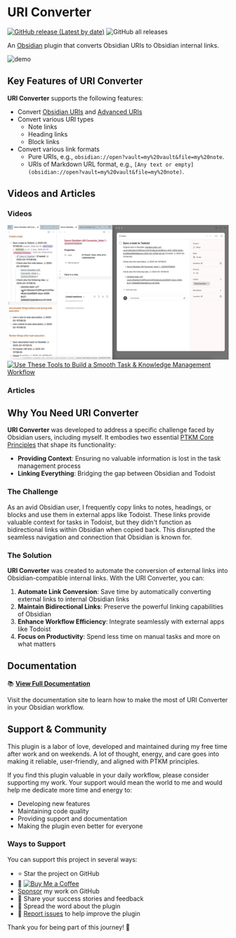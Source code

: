 # URI Converter

[![GitHub release (Latest by date)](https://img.shields.io/github/v/release/wenlzhang/obsidian-uri-converter)](https://github.com/wenlzhang/obsidian-uri-converter/releases) ![GitHub all releases](https://img.shields.io/github/downloads/wenlzhang/obsidian-uri-converter/total?color=success)

An [Obsidian](https://obsidian.md/) plugin that converts Obsidian URIs to Obsidian internal links.

![demo](/docs/attachment/demo.gif)

## Key Features of URI Converter

**URI Converter** supports the following features:

- Convert [Obsidian URIs](https://help.obsidian.md/Extending+Obsidian/Obsidian+URI) and [Advanced URIs](https://publish.obsidian.md/advanced-uri-doc/Home)
- Convert various URI types
    - Note links
    - Heading links
    - Block links
- Convert various link formats
    - Pure URIs, e.g., `obsidian://open?vault=my%20vault&file=my%20note`.
    - URIs of Markdown URL format, e.g., `[Any text or empty](obsidian://open?vault=my%20vault&file=my%20note)`.

## Videos and Articles

### Videos

<a href="https://youtu.be/KNWP4A1Shfk" target="_blank">
  <img src="./docs/attachment/thumbnail-demo.jpg" width="800" alt="New Plugin for Obsidian: Quickly Fix Invalid External Links" />
</a>

<a href="https://youtu.be/2Ga5VPW-2IQ" target="_blank">
  <img src="https://img.youtube.com/vi/2Ga5VPW-2IQ/maxresdefault.jpg" width="800" alt="Use These Tools to Build a Smooth Task & Knowledge Management Workflow" />
</a>

### Articles



## Why You Need URI Converter

**URI Converter** was developed to address a specific challenge faced by Obsidian users, including myself. It embodies two essential [PTKM Core Principles](https://ptkm.net/ptkm-core-principles) that shape its functionality:

- **Providing Context**: Ensuring no valuable information is lost in the task management process
- **Linking Everything**: Bridging the gap between Obsidian and Todoist

### The Challenge

As an avid Obsidian user, I frequently copy links to notes, headings, or blocks and use them in external apps like Todoist. These links provide valuable context for tasks in Todoist, but they didn't function as bidirectional links within Obsidian when copied back. This disrupted the seamless navigation and connection that Obsidian is known for.

### The Solution

**URI Converter** was created to automate the conversion of external links into Obsidian-compatible internal links. With the URI Converter, you can:

1. **Automate Link Conversion**: Save time by automatically converting external links to internal Obsidian links
2. **Maintain Bidirectional Links**: Preserve the powerful linking capabilities of Obsidian
3. **Enhance Workflow Efficiency**: Integrate seamlessly with external apps like Todoist
4. **Focus on Productivity**: Spend less time on manual tasks and more on what matters

## Documentation

📚 **[View Full Documentation](https://ptkm.net/obsidian-uri-converter)**

Visit the documentation site to learn how to make the most of URI Converter in your Obsidian workflow.

## Support & Community

This plugin is a labor of love, developed and maintained during my free time after work and on weekends. A lot of thought, energy, and care goes into making it reliable, user-friendly, and aligned with PTKM principles.

If you find this plugin valuable in your daily workflow, please consider supporting my work. Your support would mean the world to me and would help me dedicate more time and energy to:

- Developing new features
- Maintaining code quality
- Providing support and documentation
- Making the plugin even better for everyone

### Ways to Support

You can support this project in several ways:

- ⭐ Star the project on GitHub
- 💝 <a href='https://ko-fi.com/C0C66C1TB' target='_blank'><img height='36' style='border:0px;height:36px;' src='https://storage.ko-fi.com/cdn/kofi1.png?v=3' border='0' alt='Buy Me a Coffee' /></a>
- [Sponsor](https://github.com/sponsors/wenlzhang) my work on GitHub
- 💌 Share your success stories and feedback
- 📢 Spread the word about the plugin
- 🐛 [Report issues](https://github.com/wenlzhang/obsidian-uri-converter/issues) to help improve the plugin

Thank you for being part of this journey! 🙏

